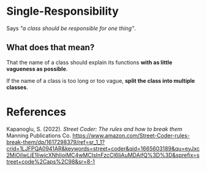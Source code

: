 # Single-Responsibility 

Says *"a class should be responsible for one thing"*. 

## What does that mean?
That the name of a class should 
explain its functions **with as little 
vagueness as possible**. 

If the name of a class is too long 
or too vague, **split the class into 
multiple classes**. 

# References 
Kapanoglu, S. (2022). *Street Coder: The rules and how to break them* Manning Publications Co. <https://www.amazon.com/Street-Coder-rules-break-them/dp/1617298379/ref=sr_1_1?crid=1LJFPQA0941AR&keywords=street+coder&qid=1665603189&qu=eyJxc2MiOiIwLjE1IiwicXNhIjoiMC4wMCIsInFzcCI6IjAuMDAifQ%3D%3D&sprefix=street+code%2Caps%2C98&sr=8-1>
 
